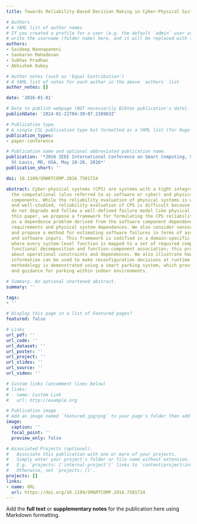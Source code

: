 ```yaml
---
title: Towards Reliability-Based Decision Making in Cyber-Physical Systems

# Authors
# A YAML list of author names
# If you created a profile for a user (e.g. the default `admin` user at `content/authors/admin/`), 
# write the username (folder name) here, and it will be replaced with their full name and linked to their profile.
authors:
- Saideep Nannapaneni
- Sankaran Mahadevan
- Subhav Pradhan
- Abhishek Dubey

# Author notes (such as 'Equal Contribution')
# A YAML list of notes for each author in the above `authors` list
author_notes: []

date: '2016-01-01'

# Date to publish webpage (NOT necessarily Bibtex publication's date).
publishDate: '2024-01-21T04:30:07.238983Z'

# Publication type.
# A single CSL publication type but formatted as a YAML list (for Hugo requirements).
publication_types:
- paper-conference

# Publication name and optional abbreviated publication name.
publication: '*2016 IEEE International Conference on Smart Computing, SMARTCOMP 2016,
  St Louis, MO, USA, May 18-20, 2016*'
publication_short: ''

doi: 10.1109/SMARTCOMP.2016.7501724

abstract: Cyber-physical systems (CPS) are systems with a tight integration between
  the computational (also referred to as software or cyber) and physical (hardware)
  components. While the reliability evaluation of physical systems is well-understood
  and well-studied, reliability evaluation of CPS is difficult because software systems
  do not degrade and follow a well-defined failure model like physical systems. In
  this paper, we propose a framework for formulating the CPS reliability evaluation
  as a dependence problem derived from the software component dependences, functional
  requirements and physical system dependences. We also consider sensor failures,
  and propose a method for estimating software failures in terms of associated hardware
  and software inputs. This framework is codified in a domain-specific modeling language,
  where every system-level function is mapped to a set of required components using
  functional decomposition and function-component association; this provides details
  about operational constraints and dependences. We also illustrate how the encoded
  information can be used to make reconfiguration decisions at runtime. The proposed
  methodology is demonstrated using a smart parking system, which provides localization
  and guidance for parking within indoor environments.

# Summary. An optional shortened abstract.
summary: ''

tags:
- ''

# Display this page in a list of Featured pages?
featured: false

# Links
url_pdf: ''
url_code: ''
url_dataset: ''
url_poster: ''
url_project: ''
url_slides: ''
url_source: ''
url_video: ''

# Custom links (uncomment lines below)
# links:
# - name: Custom Link
#   url: http://example.org

# Publication image
# Add an image named `featured.jpg/png` to your page's folder then add a caption below.
image:
  caption: ''
  focal_point: ''
  preview_only: false

# Associated Projects (optional).
#   Associate this publication with one or more of your projects.
#   Simply enter your project's folder or file name without extension.
#   E.g. `projects: ['internal-project']` links to `content/project/internal-project/index.md`.
#   Otherwise, set `projects: []`.
projects: []
links:
- name: URL
  url: https://doi.org/10.1109/SMARTCOMP.2016.7501724
---
```


Add the **full text** or **supplementary notes** for the publication here using Markdown formatting.
